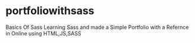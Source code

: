 # portfoliowithsass
Basics Of Sass
Learning Sass and made a Simple Portfolio with a Refernce in Online using HTML,JS,SASS
